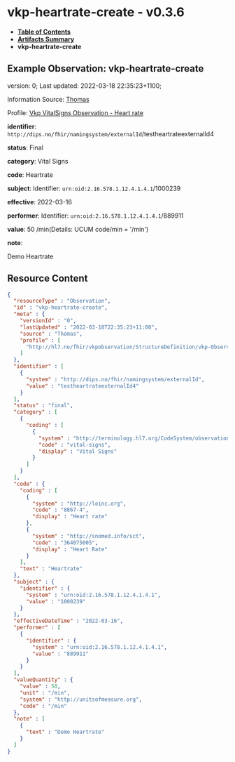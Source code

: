 # vkp-heartrate-create - v0.3.6

* [**Table of Contents**](toc.md)
* [**Artifacts Summary**](artifacts.md)
* **vkp-heartrate-create**

## Example Observation: vkp-heartrate-create

version: 0; Last updated: 2022-03-18 22:35:23+1100; 

Information Source: [Thomas](https://simplifier.net/resolve?scope=hl7.fhir.no.basis@2.2.2&canonical=http://fhir.org/packages/hl7.fhir.no.basis/Thomas)

Profile: [Vkp VitalSigns Observation - Heart rate](StructureDefinition-vkp-Observation-Heartrate.md)

**identifier**: `http://dips.no/fhir/namingsystem/externalId`/testheartrateexternalId4

**status**: Final

**category**: Vital Signs

**code**: Heartrate

**subject**: Identifier: `urn:oid:2.16.578.1.12.4.1.4.1`/1000239

**effective**: 2022-03-16

**performer**: Identifier: `urn:oid:2.16.578.1.12.4.1.4.1`/889911

**value**: 50 /min(Details: UCUM code/min = '/min')

**note**: 

> 

Demo Heartrate




## Resource Content

```json
{
  "resourceType" : "Observation",
  "id" : "vkp-heartrate-create",
  "meta" : {
    "versionId" : "0",
    "lastUpdated" : "2022-03-18T22:35:23+11:00",
    "source" : "Thomas",
    "profile" : [
      "http://hl7.no/fhir/vkpobservation/StructureDefinition/vkp-Observation-Heartrate"
    ]
  },
  "identifier" : [
    {
      "system" : "http://dips.no/fhir/namingsystem/externalId",
      "value" : "testheartrateexternalId4"
    }
  ],
  "status" : "final",
  "category" : [
    {
      "coding" : [
        {
          "system" : "http://terminology.hl7.org/CodeSystem/observation-category",
          "code" : "vital-signs",
          "display" : "Vital Signs"
        }
      ]
    }
  ],
  "code" : {
    "coding" : [
      {
        "system" : "http://loinc.org",
        "code" : "8867-4",
        "display" : "Heart rate"
      },
      {
        "system" : "http://snomed.info/sct",
        "code" : "364075005",
        "display" : "Heart Rate"
      }
    ],
    "text" : "Heartrate"
  },
  "subject" : {
    "identifier" : {
      "system" : "urn:oid:2.16.578.1.12.4.1.4.1",
      "value" : "1000239"
    }
  },
  "effectiveDateTime" : "2022-03-16",
  "performer" : [
    {
      "identifier" : {
        "system" : "urn:oid:2.16.578.1.12.4.1.4.1",
        "value" : "889911"
      }
    }
  ],
  "valueQuantity" : {
    "value" : 50,
    "unit" : "/min",
    "system" : "http://unitsofmeasure.org",
    "code" : "/min"
  },
  "note" : [
    {
      "text" : "Demo Heartrate"
    }
  ]
}

```
